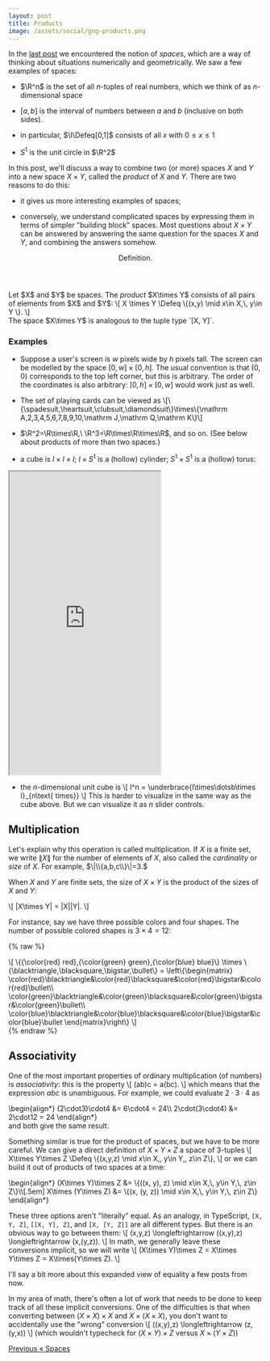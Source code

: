```yaml
---
layout: post
title: Products
image: /assets/social/gng-products.png
---
```

In the [last post](/2023/02/21/spaces.html) we encountered the notion of _spaces_, which are a way of thinking about situations numerically and geometrically. We saw a few examples of spaces:

- $\R^n$ is the set of all $n$-tuples of real numbers, which we think of as $n$-dimensional space

- $[a, b]$ is the interval of numbers between $a$ and $b$ (inclusive on both sides).

- in particular, $\I\Defeq[0,1]$ consists of all $x$ with $0\le x\le 1$

- $S^1$ is the unit circle in $\R^2$

In this post, we'll discuss a way to combine two (or more) spaces $X$ and $Y$ into a new space $X\times Y$, called the <dfn>product</dfn> of $X$ and $Y$. There are two reasons to do this:

- it gives us more interesting examples of spaces;

- conversely, we understand complicated spaces by expressing them in terms of simpler "building block" spaces. Most questions about $X\times Y$ can be answered by answering the same question for the spaces $X$ and $Y$, and combining the answers somehow.

<div class="definition">
  <header>Definition.</header>
  Let $X$ and $Y$ be spaces. The <dfn>product</dfn> $X\times Y$ consists of all pairs of elements from $X$ and $Y$:
  \[ X \times Y \Defeq \{(x,y) \mid x\in X,\, y\in Y \}. \]
</div>
The space $X\times Y$ is analogous to the tuple type `[X, Y]`.

### Examples

- Suppose a user's screen is $w$ pixels wide by $h$ pixels tall. The screen can be modelled by the space $[0, w]\times[0,h]$. The usual convention is that $(0,0)$ corresponds to the top left corner, but this is arbitrary. The order of the coordinates is also arbitrary: $[0,h]\times[0,w]$ would work just as well.

- The set of playing cards can be viewed as \\[\\{\spadesuit,\heartsuit,\clubsuit,\diamondsuit\\}\times\\{\mathrm A,2,3,4,5,6,7,8,9,10,\mathrm J,\mathrm Q,\mathrm K\\}\\]

- $\R^2=\R\times\R,\ \R^3=\R\times\R\times\R$, and so on. (See below about products of more than two spaces.)

- a cube is $I\times I\times I$; $I\times S^1$ is a (hollow) cylinder; $S^1\times S^1$ is a (hollow) torus:

<iframe src="https://codesandbox.io/embed/product-examples-fzi6pp?fontsize=14&hidenavigation=1&theme=dark&view=preview"
     allow="fullscreen"
     height="600"
     sandbox="allow-forms allow-modals allow-popups allow-presentation allow-same-origin allow-scripts"
   ></iframe>

- the $n$-dimensional unit cube is
  \\[ I^n = \underbrace{I\times\dotsb\times I}_{n\text{ times}} \\]
  This is harder to visualize in the same way as the cube above. But we can visualize it as $n$ slider controls.

## Multiplication

Let's explain why this operation is called multiplication. If $X$ is a finite set, we write $\|X\|$ for the number of elements of $X$, also called the <dfn>cardinality</dfn> or <dfn>size</dfn> of $X.$ For example, $\|\\{a,b,c\\}\|=3.$

When $X$ and $Y$ are finite sets, the size of $X\times Y$ is the product of the sizes of $X$ and $Y:$

\\[ \|X\times Y\| = \|X\|\|Y\|. \\]

For instance, say we have three possible colors and four shapes. The number of possible colored shapes is $3\times4=12:$

  {% raw %}
<div>
\[
\{{\color{red} red},{\color{green} green},{\color{blue} blue}\}
\times
\{\blacktriangle,\blacksquare,\bigstar,\bullet\}
=
\left\{\begin{matrix}
\color{red}\blacktriangle&\color{red}\blacksquare&\color{red}\bigstar&\color{red}\bullet\\
\color{green}\blacktriangle&\color{green}\blacksquare&\color{green}\bigstar&\color{green}\bullet\\
\color{blue}\blacktriangle&\color{blue}\blacksquare&\color{blue}\bigstar&\color{blue}\bullet
\end{matrix}\right\}
\]
</div>
{% endraw %}

## Associativity

One of the most important properties of ordinary multiplication (of numbers) is _associativity_: this is the property
\\[ (ab)c = a(bc). \\]
which means that the expression $abc$ is unambiguous. For example, we could evaluate $2\cdot3\cdot4$ as
<div>
\begin{align*}
  (2\cdot3)\cdot4 &= 6\cdot4 = 24\\
  2\cdot(3\cdot4) &= 2\cdot12 = 24
\end{align*}
</div>
and both give the same result.

Something similar is true for the product of spaces, but we have to be more careful. We can give a direct definition of $X\times Y\times Z$ a space of 3-tuples
\\[ X\times Y\times Z \Defeq \\{(x,y,z) \mid x\in X,\, y\in Y,\, z\in Z\\}, \\]
or we can build it out of products of two spaces at a time:
<div>
\begin{align*}
  (X\times Y)\times Z &= \{((x, y), z) \mid x\in X,\, y\in Y,\, z\in Z\}\\[.5em]
  X\times (Y\times Z) &= \{(x, (y, z)) \mid x\in X,\, y\in Y,\, z\in Z\}
\end{align*}
</div>

These three options aren't "literally" equal. As an analogy, in TypeScript, `[X, Y, Z]`, `[[X, Y], Z]`, and `[X, [Y, Z]]` are all different types. But there is an obvious way to go between them:
\\[ (x,y,z) \longleftrightarrow ((x,y),z) \longleftrightarrow (x,(y,z)). \\]
In math, we generally leave these conversions implicit, so we will write
\\[ (X\times Y)\times Z = X\times Y\times Z = X\times(Y\times Z). \\]

I'll say a bit more about this expanded view of equality a few posts from now.

In my area of math, there's often a lot of work that needs to be done to keep track of all these implicit conversions. One of the difficulties is that when converting between $(X\times X)\times X$ and $X\times(X\times X)$, you don't want to accidentally use the "wrong" conversion
\\[ ((x,y),z) \longleftrightarrow (z,(y,x)) \\]
(which wouldn't typecheck for $(X\times Y)\times Z$ versus $X\times(Y\times Z)$)

<nav class="blog-nav">
  <a class="prev" href="/2023/02/21/spaces.html">
    <span class="hint">Previous</span>
    <span class="title">&laquo; Spaces</span>
  </a>
</nav>